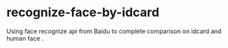 # recognize-face-by-idcard
Using face recognize api from Baidu to complete comparison on idcard and human face . 
